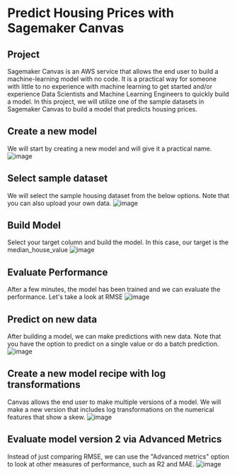 # Predict Housing Prices with Sagemaker Canvas

## Project
Sagemaker Canvas is an AWS service that allows the end user to build a machine-learning model with no code. It is a practical way for someone with little to no experience with machine learning to get started and/or experience Data Scientists and Machine Learning Engineers to quickly build a model. In this project, we will utilize one of the sample datasets in Sagemaker Canvas to build a model that predicts housing prices.

## Create a new model
We will start by creating a new model and will give it a practical name.
![image](https://github.com/jingle77/AWS-Projects/blob/5575d6057e1333734df9533438aa9d80b64eac52/sagemaker-canvas-housing-price-prediction/Create%20New%20Model.PNG)

## Select sample dataset
We will select the sample housing dataset from the below options. Note that you can also upload your own data. 
![image](https://github.com/jingle77/AWS-Projects/blob/5575d6057e1333734df9533438aa9d80b64eac52/sagemaker-canvas-housing-price-prediction/Select%20Dataset.PNG)

## Build Model
Select your target column and build the model. In this case, our target is the median_house_value
![image](https://github.com/jingle77/AWS-Projects/blob/5575d6057e1333734df9533438aa9d80b64eac52/sagemaker-canvas-housing-price-prediction/Build%20Model.PNG)

## Evaluate Performance
After a few minutes, the model has been trained and we can evaluate the performance. Let's take a look at RMSE
![image](https://github.com/jingle77/AWS-Projects/blob/main/sagemaker-canvas-housing-price-prediction/model%20performance.PNG)

## Predict on new data
After building a model, we can make predictions with new data. Note that you have the option to predict on a single value or do a batch prediction.
![image](https://github.com/jingle77/AWS-Projects/blob/main/sagemaker-canvas-housing-price-prediction/Single%20Prediction.PNG)

## Create a new model recipe with log transformations
Canvas allows the end user to make multiple versions of a model. We will make a new version that includes log transformations on the numerical features that show a skew.
![image](https://github.com/jingle77/AWS-Projects/blob/main/sagemaker-canvas-housing-price-prediction/Model%20Recipe.PNG)

## Evaluate model version 2 via Advanced Metrics
Instead of just comparing RMSE, we can use the "Advanced metrics" option to look at other measures of performance, such as R2 and MAE. 
![image](https://github.com/jingle77/AWS-Projects/blob/ad353fb408954ccf8713d8b3d41e7e3565070ac2/sagemaker-canvas-housing-price-prediction/V2_Advanced_Metrics.PNG)
